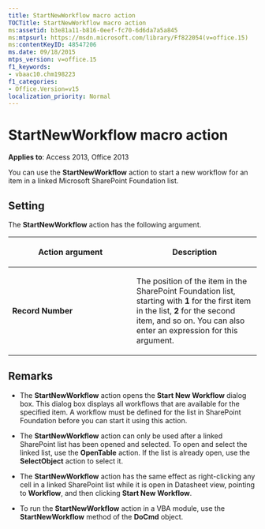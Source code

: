 ```yaml
---
title: StartNewWorkflow macro action
TOCTitle: StartNewWorkflow macro action
ms:assetid: b3e81a11-b816-0eef-fc70-6d6da7a5a845
ms:mtpsurl: https://msdn.microsoft.com/library/Ff822054(v=office.15)
ms:contentKeyID: 48547206
ms.date: 09/18/2015
mtps_version: v=office.15
f1_keywords:
- vbaac10.chm198223
f1_categories:
- Office.Version=v15
localization_priority: Normal
---
```


# StartNewWorkflow macro action


**Applies to**: Access 2013, Office 2013

You can use the **StartNewWorkflow** action to start a new workflow for an item in a linked Microsoft SharePoint Foundation list.

## Setting

The **StartNewWorkflow** action has the following argument.

<table>
<colgroup>
<col style="width: 50%" />
<col style="width: 50%" />
</colgroup>
<thead>
<tr class="header">
<th><p>Action argument</p></th>
<th><p>Description</p></th>
</tr>
</thead>
<tbody>
<tr class="odd">
<td><p><strong>Record Number</strong></p></td>
<td><p>The position of the item in the SharePoint Foundation list, starting with <strong>1</strong> for the first item in the list, <strong>2</strong> for the second item, and so on. You can also enter an expression for this argument.</p></td>
</tr>
</tbody>
</table>


## Remarks

  - The **StartNewWorkflow** action opens the **Start New Workflow** dialog box. This dialog box displays all workflows that are available for the specified item. A workflow must be defined for the list in SharePoint Foundation before you can start it using this action.

  - The **StartNewWorkflow** action can only be used after a linked SharePoint list has been opened and selected. To open and select the linked list, use the **OpenTable** action. If the list is already open, use the **SelectObject** action to select it.

  - The **StartNewWorkflow** action has the same effect as right-clicking any cell in a linked SharePoint list while it is open in Datasheet view, pointing to **Workflow**, and then clicking **Start New Workflow**.

  - To run the **StartNewWorkflow** action in a VBA module, use the **StartNewWorkflow** method of the **DoCmd** object.

